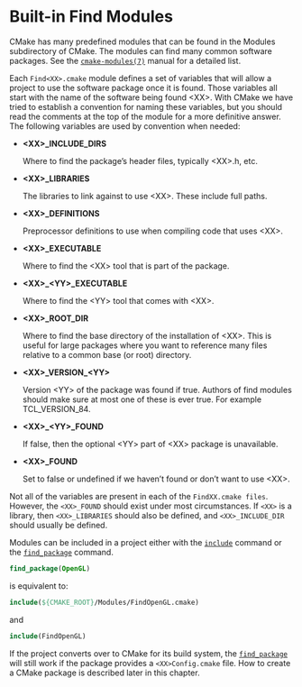# Built-in Find Modules
CMake has many predefined modules that can be found in the Modules subdirectory of CMake. The modules can find many common software packages. See the [`cmake-modules(7)`](https://cmake.org/cmake/help/latest/manual/cmake-modules.7.html#manual:cmake-modules(7)) manual for a detailed list.

Each `Find<XX>.cmake` module defines a set of variables that will allow a project to use the software package once it is found. Those variables all start with the name of the software being found \<XX\>. With CMake we have tried to establish a convention for naming these variables, but you should read the comments at the top of the module for a more definitive answer. The following variables are used by convention when needed:

- **\<XX\>_INCLUDE_DIRS**

    Where to find the package’s header files, typically \<XX\>.h, etc.

- **\<XX\>_LIBRARIES**

    The libraries to link against to use \<XX\>. These include full paths.

- **\<XX\>_DEFINITIONS**

    Preprocessor definitions to use when compiling code that uses \<XX\>.

- **\<XX\>_EXECUTABLE**

    Where to find the \<XX\> tool that is part of the package.

- **\<XX\>_\<YY\>_EXECUTABLE**

    Where to find the \<YY\> tool that comes with \<XX\>.

- **\<XX\>_ROOT_DIR**

    Where to find the base directory of the installation of \<XX\>. This is useful for large packages where you want to reference many files relative to a common base (or root) directory.

- **\<XX\>\_VERSION\_\<YY\>**

    Version \<YY\> of the package was found if true. Authors of find modules should make sure at most one of these is ever true. For example TCL_VERSION_84.

- **\<XX\>_\<YY\>_FOUND**

    If false, then the optional \<YY\> part of \<XX\> package is unavailable.

- **\<XX\>_FOUND**

    Set to false or undefined if we haven’t found or don’t want to use \<XX\>.

Not all of the variables are present in each of the `FindXX.cmake files`. However, the `<XX>_FOUND` should exist under most circumstances. If `<XX>` is a library, then `<XX>_LIBRARIES` should also be defined, and `<XX>_INCLUDE_DIR` should usually be defined.

Modules can be included in a project either with the [`include`](https://cmake.org/cmake/help/latest/command/include.html#command:include) command or the [`find_package`](https://cmake.org/cmake/help/latest/command/find_package.html#command:find_package) command.
```cmake
find_package(OpenGL)
```

is equivalent to:
```cmake
include(${CMAKE_ROOT}/Modules/FindOpenGL.cmake)
```

and
```cmake
include(FindOpenGL)
```

If the project converts over to CMake for its build system, the [`find_package`](https://cmake.org/cmake/help/latest/command/find_package.html#command:find_package) will still work if the package provides a `<XX>Config.cmake` file. How to create a CMake package is described later in this chapter.
